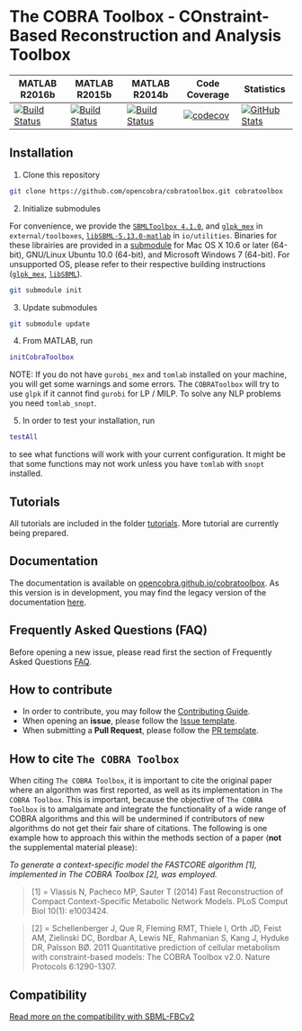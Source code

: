 The COBRA Toolbox - COnstraint-Based Reconstruction and Analysis Toolbox
=======================================================================

|  MATLAB R2016b | MATLAB R2015b | MATLAB R2014b | Code Coverage | Statistics |
|--------|--------|--------|--------|--------|
| [![Build Status](https://prince.lcsb.uni.lu/jenkins/buildStatus/icon?job=COBRAToolbox-branches-auto/MATLAB_VER=R2016b)](https://prince.lcsb.uni.lu/jenkins/job/COBRAToolbox-branches-auto/MATLAB_VER=R2016b/) | [![Build Status](https://prince.lcsb.uni.lu/jenkins/buildStatus/icon?job=COBRAToolbox-branches-auto/MATLAB_VER=R2015b)](https://prince.lcsb.uni.lu/jenkins/job/COBRAToolbox-branches-auto/MATLAB_VER=R2015b/) | [![Build Status](https://prince.lcsb.uni.lu/jenkins/buildStatus/icon?job=COBRAToolbox-branches-auto/MATLAB_VER=R2014b)](https://prince.lcsb.uni.lu/jenkins/job/COBRAToolbox-branches-auto/MATLAB_VER=R2014b/) | [![codecov](https://codecov.io/gh/opencobra/cobratoolbox/branch/master/graph/badge.svg)](https://codecov.io/gh/opencobra/cobratoolbox/branch/master) | [![GitHub Stats](https://img.shields.io/badge/github-stats-ff5500.svg)](http://githubstats.com/opencobra/cobratoolbox)

Installation
------------

1. Clone this repository
  ```bash
  git clone https://github.com/opencobra/cobratoolbox.git cobratoolbox
  ```

2. Initialize submodules

  For convenience, we provide the [`SBMLToolbox 4.1.0`](http://sbml.org/Software/SBMLToolbox), and [`glpk_mex`](https://github.com/blegat/glpkmex) in `external/toolboxes`, [`libSBML-5.13.0-matlab`](http://sbml.org/Software/libSBML) in `io/utilities`.
  Binaries for these librairies are provided in a [submodule](https://github.com/opencobra/COBRA.binary) for Mac OS X 10.6 or later (64-bit), GNU/Linux Ubuntu 10.0 (64-bit), and Microsoft Windows 7 (64-bit).
  For unsupported OS, please refer to their respective building instructions ([`glpk_mex`](https://github.com/blegat/glpkmex#instructions-for-compiling-from-source), [`libSBML`](http://sbml.org/Software/libSBML/5.13.0/docs//cpp-api/libsbml-installation.html)).
  ```bash
  git submodule init
  ```

3. Update submodules
  ```bash
  git submodule update
  ```

4. From MATLAB, run
  ```Matlab
  initCobraToolbox
  ```
  NOTE: If you do not have `gurobi_mex` and `tomlab` installed on your machine, you will get some warnings and some errors. The `COBRAToolbox` will try to use `glpk` if it cannot find `gurobi` for LP / MILP.  To solve any NLP problems you need `tomlab_snopt`.

5. In order to test your installation, run
  ```Matlab
  testAll
  ```
  to see what functions will work with your current configuration.
  It might be that some functions may not work unless you have `tomlab` with `snopt` installed.

Tutorials
------------

All tutorials are included in the folder [tutorials](https://github.com/opencobra/cobratoolbox/tree/master/tutorials). More tutorial are currently being prepared.

Documentation
------------

The documentation is available on [opencobra.github.io/cobratoolbox](http://opencobra.github.io/cobratoolbox). As this version is in development, you may find the legacy version of the documentation [here](http://opencobra.github.io/cobratoolbox/deprecated/docs/index.html).

Frequently Asked Questions (FAQ)
--------------------------------

Before opening a new issue, please read first the section of Frequently Asked Questions [FAQ](https://github.com/opencobra/cobratoolbox/blob/master/.github/FAQ.md).

How to contribute
------------

- In order to contribute, you may follow the [Contributing Guide](https://github.com/opencobra/cobratoolbox/blob/master/.github/CONTRIBUTING.md).
- When opening an **issue**, please follow the [Issue template](https://github.com/opencobra/cobratoolbox/blob/master/.github/ISSUE_TEMPLATE.md).
- When submitting a **Pull Request**, please follow the [PR template](https://github.com/opencobra/cobratoolbox/blob/master/.github/PULL_REQUEST_TEMPLATE.md).

How to cite `The COBRA Toolbox`
---------------

When citing `The COBRA Toolbox`, it is important to cite the original paper where an algorithm was first reported, as well as its implementation in `The COBRA Toolbox`. This is important, because the objective of `The COBRA Toolbox` is to amalgamate and integrate the functionality of a wide range of COBRA algorithms and this will be undermined if contributors of new algorithms do not get their fair share of citations. The following is one example how to approach this within the methods section of a paper (**not** the supplemental material please):

*To generate a context-specific model the FASTCORE algorithm [1], implemented in The COBRA Toolbox [2], was employed.*

>[1] = Vlassis N, Pacheco MP, Sauter T (2014) Fast Reconstruction of Compact Context-Specific Metabolic Network Models. PLoS Comput Biol 10(1): e1003424.
>

>[2] = Schellenberger J, Que R, Fleming RMT, Thiele I, Orth JD, Feist AM, Zielinski DC, Bordbar A, Lewis NE, Rahmanian S, Kang J, Hyduke DR, Palsson BØ. 2011 Quantitative prediction of cellular metabolism with constraint-based models: The COBRA Toolbox v2.0. Nature Protocols 6:1290-1307.
>

Compatibility
---------------

[Read more on the compatibility with SBML-FBCv2](NOTES.md)
